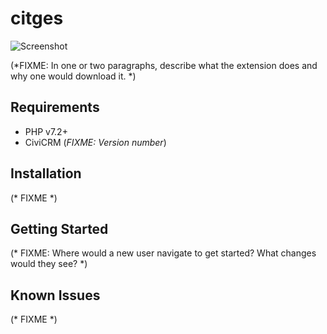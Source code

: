 # citges

![Screenshot](/images/screenshot.png)

(*FIXME: In one or two paragraphs, describe what the extension does and why one would download it. *)

## Requirements

* PHP v7.2+
* CiviCRM (*FIXME: Version number*)

## Installation

(* FIXME *)

## Getting Started

(* FIXME: Where would a new user navigate to get started? What changes would they see? *)

## Known Issues

(* FIXME *)
